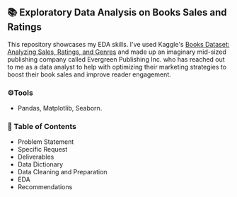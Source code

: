 ## :books: Exploratory Data Analysis on Books Sales and Ratings
This repository showcases my EDA skills. I've used Kaggle's [Books Dataset: Analyzing Sales, Ratings, and Genres](https://www.kaggle.com/datasets/thedevastator/books-sales-and-ratings) and made up an imaginary mid-sized publishing company called Evergreen Publishing Inc. who has reached out to me as a data analyst to help with optimizing their marketing strategies to boost their book sales and improve reader engagement.

### ⚙️Tools
 - Pandas, Matplotlib, Seaborn.

### :pushpin: Table of Contents
- Problem Statement
- Specific Request
- Deliverables
- Data Dictionary
- Data Cleaning and Preparation
- EDA
- Recommendations
